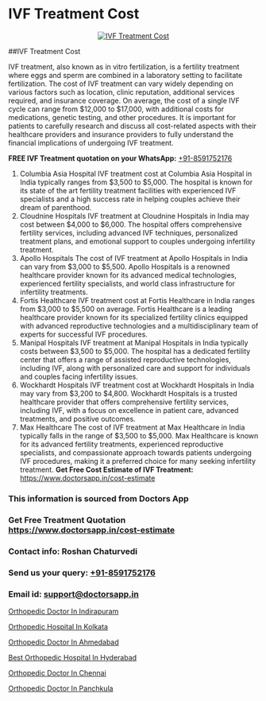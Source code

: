 # IVF Treatment Cost

<p align="center">
  <a href="https://doctorsapp.in/treatment/ivf-treatment">
    <img src="https://doctorsapp.co.in/uploads/treatment_image/ICSI.jpg" alt="IVF Treatment Cost">
  </a>
</p>
##IVF Treatment Cost

IVF treatment, also known as in vitro fertilization, is a fertility treatment where eggs and sperm are combined in a laboratory setting to facilitate fertilization. The cost of IVF treatment can vary widely depending on various factors such as location, clinic reputation, additional services required, and insurance coverage. On average, the cost of a single IVF cycle can range from $12,000 to $17,000, with additional costs for medications, genetic testing, and other procedures. It is important for patients to carefully research and discuss all cost-related aspects with their healthcare providers and insurance providers to fully understand the financial implications of undergoing IVF treatment.

**FREE IVF Treatment quotation on your WhatsApp:**  [+91-8591752176](https://api.whatsapp.com/send?phone=8591752176)

1) Columbia Asia Hospital   IVF treatment cost at Columbia Asia Hospital in India typically ranges from $3,500 to $5,000. The hospital is known for its state of the art fertility treatment facilities with experienced IVF specialists and a high success rate in helping couples achieve their dream of parenthood.
2) Cloudnine Hospitals   IVF treatment at Cloudnine Hospitals in India may cost between $4,000 to $6,000. The hospital offers comprehensive fertility services, including advanced IVF techniques, personalized treatment plans, and emotional support to couples undergoing infertility treatment.
3) Apollo Hospitals   The cost of IVF treatment at Apollo Hospitals in India can vary from $3,000 to $5,500. Apollo Hospitals is a renowned healthcare provider known for its advanced medical technologies, experienced fertility specialists, and world class infrastructure for infertility treatments.
4) Fortis Healthcare   IVF treatment cost at Fortis Healthcare in India ranges from $3,000 to $5,500 on average. Fortis Healthcare is a leading healthcare provider known for its specialized fertility clinics equipped with advanced reproductive technologies and a multidisciplinary team of experts for successful IVF procedures.
5) Manipal Hospitals   IVF treatment at Manipal Hospitals in India typically costs between $3,500 to $5,000. The hospital has a dedicated fertility center that offers a range of assisted reproductive technologies, including IVF, along with personalized care and support for individuals and couples facing infertility issues.
6) Wockhardt Hospitals   IVF treatment cost at Wockhardt Hospitals in India may vary from $3,200 to $4,800. Wockhardt Hospitals is a trusted healthcare provider that offers comprehensive fertility services, including IVF, with a focus on excellence in patient care, advanced treatments, and positive outcomes.
7) Max Healthcare   The cost of IVF treatment at Max Healthcare in India typically falls in the range of $3,500 to $5,000. Max Healthcare is known for its advanced fertility treatments, experienced reproductive specialists, and compassionate approach towards patients undergoing IVF procedures, making it a preferred choice for many seeking infertility treatment.
**Get Free Cost Estimate of IVF Treatment:** https://www.doctorsapp.in/cost-estimate

### This information is sourced from Doctors App 
### Get Free Treatment Quotation https://www.doctorsapp.in/cost-estimate
### Contact info: Roshan Chaturvedi 
### Send us your query: [+91-8591752176](https://api.whatsapp.com/send?phone=8591752176) 
### Email id: support@doctorsapp.in

[Orthopedic Doctor In Indirapuram](https://www.linkedin.com/pulse/orthopedic-doctor-indirapuram-knee-replacement-treatment-vfvje?trackingId=z%2B2PipnjHFFPAFMFgCwd%2Bw%3D%3D&lipi=urn%3Ali%3Apage%3Ad_flagship3_company_admin%3BII%2FSNcWiSiigR90SV5cfEQ%3D%3D)

[Orthopedic Hospital In Kolkata](https://www.linkedin.com/pulse/orthopedic-hospital-kolkata-doctorsapp-khulna-jdlqe?trackingId=s%2F4f8WdMHJYoxw%2B1VpENug%3D%3D&lipi=urn%3Ali%3Apage%3Ad_flagship3_company_admin%3BEfzsr1%2BmQ6eR1XkJR7MU1A%3D%3D)

[Orthopedic Doctor In Ahmedabad](https://medium.com/@vimalrana22/orthopedic-doctor-in-ahmedabad-180e68c3f3f8)

[Best Orthopedic Hospital In Hyderabad](https://medium.com/@vimalrana22/best-orthopedic-hospital-in-hyderabad-e7492a968a31)

[Orthopedic Doctor In Chennai](https://doctors-apps.github.io/doctorsapp/orthopedic-doctor-in-chennai)

[Orthopedic Doctor In Panchkula](https://doctors-apps.github.io/doctorsapp/orthopedic-doctor-in-panchkula)

